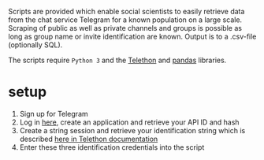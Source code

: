 Scripts are provided which enable social scientists to easily retrieve data from the chat service Telegram for a known population on a large scale. Scraping of public as well as private channels and groups is possible as long as group name or invite identification are known. Output is to a .csv-file (optionally SQL).

The scripts require `Python 3` and the [Telethon](https://github.com/LonamiWebs/Telethon/) and [pandas](https://github.com/pandas-dev/pandas) libraries.

# setup

1. Sign up for Telegram
2. Log in [here](https://my.telegram.org/auth), create an application and retrieve your API ID and hash
3. Create a string session and retrieve your identification string which is described [here in Telethon documentation](https://docs.telethon.dev/en/latest/concepts/sessions.html)
4. Enter these three identification credentials into the script
